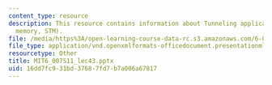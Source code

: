 ```yaml
---
content_type: resource
description: This resource contains information about Tunneling applications (flash
  memory, STM).
file: /media/https%3A/open-learning-course-data-rc.s3.amazonaws.com/6-007-electromagnetic-energy-from-motors-to-lasers-spring-2011/16dd7fc931bd37687fd7b7a006a67817_MIT6_007S11_lec43.pptx
file_type: application/vnd.openxmlformats-officedocument.presentationml.presentation
resourcetype: Other
title: MIT6_007S11_lec43.pptx
uid: 16dd7fc9-31bd-3768-7fd7-b7a006a67817
---
```

